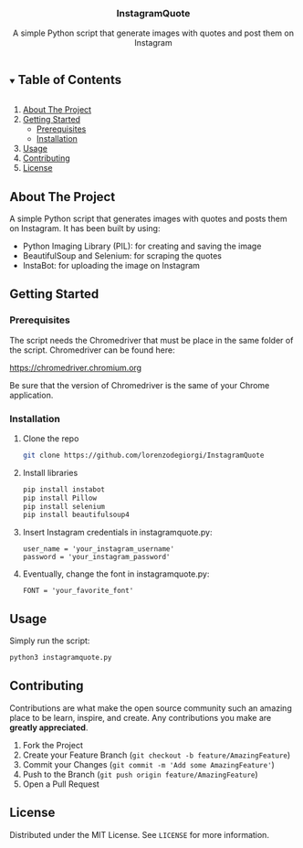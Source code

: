 <!-- PROJECT LOGO -->
<br />


  <h3 align="center">InstagramQuote</h3>

  <p align="center">
  A simple Python script that generate images with quotes and post them on Instagram
  </p>
</p>



<!-- TABLE OF CONTENTS -->

<details open="open">
  <summary><h2 style="display: inline-block">Table of Contents</h2></summary>
  <ol>
    <li>
      <a href="#about-the-project">About The Project</a>
    </li>
    <li>
      <a href="#getting-started">Getting Started</a>
      <ul>
        <li><a href="#prerequisites">Prerequisites</a></li>
        <li><a href="#installation">Installation</a></li>
      </ul>
    </li>
    <li><a href="#usage">Usage</a></li>
    <li><a href="#contributing">Contributing</a></li>
    <li><a href="#license">License</a></li>
  </ol>
</details>


<!-- ABOUT THE PROJECT -->
## About The Project

A simple Python script that generates images with quotes and posts them on Instagram. 
It has been built by using:

- Python Imaging Library (PIL): for creating and saving the image
- BeautifulSoup and Selenium: for scraping the quotes
- InstaBot: for uploading the image on Instagram 

<!-- GETTING STARTED -->



## Getting Started

### Prerequisites

The script needs the Chromedriver that must be place in the same folder of the script. 
Chromedriver can be found here:

https://chromedriver.chromium.org

Be sure that the version of Chromedriver is the same of your Chrome application. 

### Installation

1. Clone the repo
   ```sh
   git clone https://github.com/lorenzodegiorgi/InstagramQuote
   ```
   
2. Install libraries
   ```sh
   pip install instabot
   pip install Pillow
   pip install selenium
   pip install beautifulsoup4
   ```
   
3. Insert Instagram credentials in instagramquote.py:

   ```
   user_name = 'your_instagram_username'
   password = 'your_instagram_password'
   ```

4. Eventually, change the font in instagramquote.py:

   ```
   FONT = 'your_favorite_font'
   ```

<!-- USAGE EXAMPLES -->



## Usage

Simply run the script:

```sh
python3 instagramquote.py
```



## Contributing

Contributions are what make the open source community such an amazing place to be learn, inspire, and create. Any contributions you make are **greatly appreciated**.

1. Fork the Project
2. Create your Feature Branch (`git checkout -b feature/AmazingFeature`)
3. Commit your Changes (`git commit -m 'Add some AmazingFeature'`)
4. Push to the Branch (`git push origin feature/AmazingFeature`)
5. Open a Pull Request



<!-- LICENSE -->

## License

Distributed under the MIT License. See `LICENSE` for more information.


